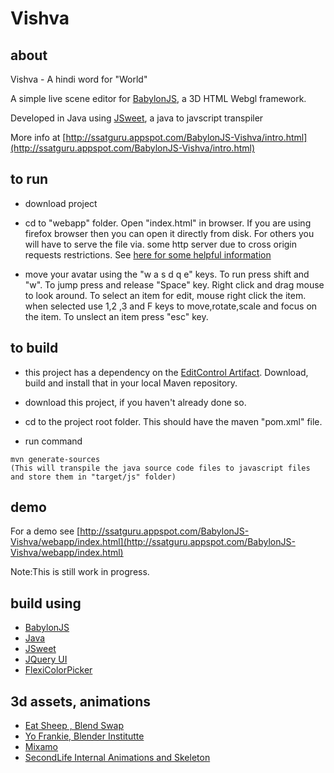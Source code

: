 # Vishva 

## about

Vishva - A hindi word for "World"

A simple live scene editor for [BabylonJS](http://www.babylonjs.com/), a 3D HTML Webgl framework.

Developed in Java using [JSweet](http://www.jsweet.org/), a java to javscript transpiler

More info at [http://ssatguru.appspot.com/BabylonJS-Vishva/intro.html](http://ssatguru.appspot.com/BabylonJS-Vishva/intro.html)

## to run

* download project

* cd to "webapp" folder. Open "index.html" in browser. If you are using firefox browser then you can open it directly from disk. For others you will have to serve the file via. some http server due to cross origin requests restrictions. See [here for some helpful information](https://github.com/mrdoob/three.js/wiki/How-to-run-things-locally)

* move your avatar using the "w a s d q e" keys. To run press shift and "w". To jump press and release "Space" key. Right click and drag mouse to look around. To select an item for edit, mouse right click the item. when selected use 1,2 ,3 and F keys to move,rotate,scale and focus on the item. To unslect an item press "esc" key.

## to build

* this project has a dependency on the [EditControl Artifact](https://github.com/ssatguru/BabylonJS-EditControl). Download, build and install that in your local Maven repository.

* download this project, if you haven't already done so.

* cd to the project root folder. This should have the maven "pom.xml" file.

* run command 

```
mvn generate-sources
(This will transpile the java source code files to javascript files and store them in "target/js" folder)
```

## demo
For a demo  see [http://ssatguru.appspot.com/BabylonJS-Vishva/webapp/index.html](http://ssatguru.appspot.com/BabylonJS-Vishva/webapp/index.html)


Note:This is still work in progress.

## build using
* [BabylonJS](http://www.babylonjs.com/)
* [Java](https://www.oracle.com/java/index.html)
* [JSweet](http://www.jsweet.org/)
* [JQuery UI](https://jqueryui.com/)
* [FlexiColorPicker](https://github.com/DavidDurman/FlexiColorPicker)

## 3d assets, animations
* [Eat Sheep , Blend Swap](http://www.blendswap.com/blends/view/25065)
* [Yo Frankie, Blender Institutte](https://apricot.blender.org/download/)
* [Mixamo](https://www.mixamo.com/)
* [SecondLife Internal Animations and Skeleton](http://wiki.secondlife.com/wiki/Internal_Animations)


